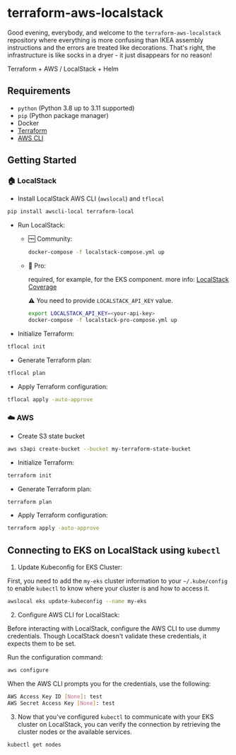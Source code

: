 # terraform-aws-localstack

Good evening, everybody, and welcome to the `terraform-aws-localstack` repository where everything is more confusing
than IKEA assembly instructions and the errors are treated like decorations. That's right, the infrastructure is like
socks in a dryer - it just disappears for no reason!

Terraform + AWS / LocalStack + Helm

## Requirements
* `python` (Python 3.8 up to 3.11 supported)
* `pip` (Python package manager)
* Docker
* [Terraform](https://developer.hashicorp.com/terraform/tutorials/aws-get-started/install-cli)
* [AWS CLI](https://docs.aws.amazon.com/cli/latest/userguide/getting-started-install.html)

## Getting Started

### :house: LocalStack

* Install LocalStack AWS CLI (`awslocal`) and `tflocal`

```bash
pip install awscli-local terraform-local
```

* Run LocalStack:

  * :free: Community:

    ```bash
    docker-compose -f localstack-compose.yml up 
    ```

  * :money_with_wings: Pro:
  
    required, for example, for the EKS component. more info: [LocalStack Coverage](https://docs.localstack.cloud/references/coverage/)

    :warning: You need to provide `LOCALSTACK_API_KEY` value.

    ```bash
    export LOCALSTACK_API_KEY=<your-api-key>
    docker-compose -f localstack-pro-compose.yml up 
    ```

* Initialize Terraform:

```bash
tflocal init
```

* Generate Terraform plan:

```bash
tflocal plan
```

* Apply Terraform configuration:

```bash
tflocal apply -auto-approve
```

### :cloud: AWS

* Create S3 state bucket

```bash
aws s3api create-bucket --bucket my-terraform-state-bucket
```

* Initialize Terraform:

```bash
terraform init
```

* Generate Terraform plan:

```bash
terraform plan
```

* Apply Terraform configuration:

```bash
terraform apply -auto-approve
```

## Connecting to EKS on LocalStack using `kubectl`
1. Update Kubeconfig for EKS Cluster:

First, you need to add the `my-eks` cluster information to your `~/.kube/config` to enable `kubectl` to know where your cluster is and how to access it.

```bash
awslocal eks update-kubeconfig --name my-eks
```

2. Configure AWS CLI for LocalStack:

Before interacting with LocalStack, configure the AWS CLI to use dummy credentials. Though LocalStack doesn't validate these credentials, it expects them to be set.

Run the configuration command:

```bash
aws configure
```

When the AWS CLI prompts you for the credentials, use the following:

```bash
AWS Access Key ID [None]: test
AWS Secret Access Key [None]: test
```

3. Now that you've configured `kubectl` to communicate with your EKS cluster on LocalStack, you can verify the connection by retrieving the cluster nodes or the available services.

```bash
kubectl get nodes
```
